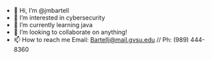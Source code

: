 - 👋 Hi, I’m @jmbartell
- 👀 I’m interested in cybersecurity
- 🌱 I’m currently learning java
- 💞️ I’m looking to collaborate on anything!
- 📫 How to reach me Email: Bartellj@mail.gvsu.edu // Ph: (989) 444-8360

<!---
jmbartell/jmbartell is a ✨ special ✨ repository because its `README.md` (this file) appears on your GitHub profile.
You can click the Preview link to take a look at your changes.
--->
